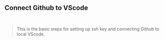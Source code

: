 ## **Connect Github to VScode**
<br>

> This is the basic steps for setting up ssh key and connecting Github to local VScode.

